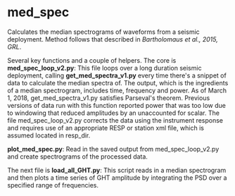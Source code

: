# med_spec
Calculates the median spectrograms of waveforms from a seismic deployment.  Method follows that described in *Bartholomaus et al., 2015, GRL*.

Several key functions and a couple of helpers.
The core is **med_spec_loop_v2.py**:
    This file loops over a long duration seismic deployment, calling **get_med_spectra_v1.py** every time there's a snippet of data to calculate the median spectra of.  The output, which is the ingredients of a median spectrogram, includes time, frequency and power.  As of March 1, 2018, get_med_spectra_v1.py satisfies Parseval's theorem.  Previous versions of data run with this function reported power that was too low due to windowing that reduced amplitudes by an unaccounted for scalar.
    The file med_spec_loop_v2.py corrects the data using the instrument response and requires use of an appropriate RESP or station xml file, which is assumed located in resp_dir.

**plot_med_spec.py**:
    Read in the saved output from med_spec_loop_v2.py and create spectrograms of the processed data.
    
The next file is **load_all_GHT.py**:
    This script reads in a median spectrogram and then plots a time series of GHT amplitude by integrating the PSD over a specified range of frequencies.
